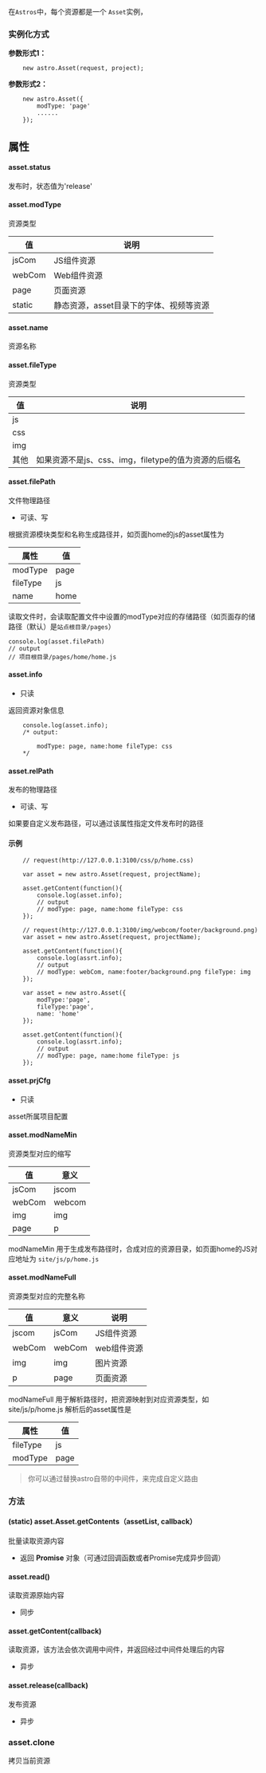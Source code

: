 在`Astros`中，每个资源都是一个 `Asset`实例，

### 实例化方式

**参数形式1：**
    
```
    new astro.Asset(request, project);
```

**参数形式2：**
    
```
    new astro.Asset({
        modType: 'page'
        ......
    });
```

## 属性
#### asset.status
发布时，状态值为'release'


#### asset.modType
资源类型

值   | 说明
----|----
jsCom | JS组件资源
webCom| Web组件资源
page  | 页面资源
static| 静态资源，asset目录下的字体、视频等资源

#### asset.name
资源名称

#### asset.fileType
资源类型

值 | 说明
----|----
js  |
css |
img |
其他 |如果资源不是js、css、img，filetype的值为资源的后缀名

#### asset.filePath

文件物理路径

* 可读、写

根据资源模块类型和名称生成路径并，如页面home的js的asset属性为

属性 | 值 
----|----
modType  | page 
fileType | js
name | home

读取文件时，会读取配置文件中设置的modType对应的存储路径（如页面存的储路径（默认）是`站点根目录/pages`）

    console.log(asset.filePath)
    // output
    // 项目根目录/pages/home/home.js

#### asset.info

* 只读

返回资源对象信息

```
    console.log(asset.info);
    /* output:
    
        modType: page, name:home fileType: css
    */
```

#### asset.relPath

发布的物理路径

* 可读、写

如果要自定义发布路径，可以通过该属性指定文件发布时的路径



#### 示例
```
    // request(http://127.0.0.1:3100/css/p/home.css)
    
    var asset = new astro.Asset(request, projectName);
    
    asset.getContent(function(){
        console.log(asset.info);
        // output
        // modType: page, name:home fileType: css
    });
```
```    
    // request(http://127.0.0.1:3100/img/webcom/footer/background.png)
    var asset = new astro.Asset(request, projectName);
    
    asset.getContent(function(){
        console.log(assrt.info);
        // output
        // modType: webCom, name:footer/background.png fileType: img
    });
```
```    
    var asset = new astro.Asset({
        modType:'page',
        fileType:'page',
        name: 'home'
    });
    
    asset.getContent(function(){
        console.log(assrt.info);
        // output
        // modType: page, name:home fileType: js
    });
```

#### asset.prjCfg

* 只读

asset所属项目配置

#### asset.modNameMin
资源类型对应的缩写

值|意义
----|----
jsCom|jscom
webCom|webcom
img|img
page|p

modNameMin 用于生成发布路径时，合成对应的资源目录，如页面home的JS对应地址为 `site/js/p/home.js`

#### asset.modNameFull
资源类型对应的完整名称

值|意义|说明
----|----|----
jscom | jsCom|JS组件资源
webCom|webCom|web组件资源
img |img|图片资源
p   |page| 页面资源


modNameFull 用于解析路径时，把资源映射到对应资源类型，如 site/js/p/home.js 解析后的asset属性是

属性|值
----|----
fileType | js
modType | page


> 你可以通过替换astro自带的中间件，来完成自定义路由

### 方法

#### (static) asset.Asset.getContents（assetList, callback）

批量读取资源内容

* 返回 **Promise** 对象（可通过回调函数或者Promise完成异步回调）

#### asset.read()
读取资源原始内容

* 同步

#### asset.getContent(callback)

读取资源，该方法会依次调用中间件，并返回经过中间件处理后的内容

* 异步

#### asset.release(callback)
发布资源

* 异步

### asset.clone

拷贝当前资源